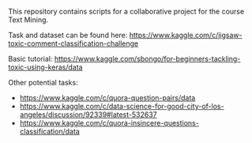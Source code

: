 This repository contains scripts for a collaborative project for the course Text Mining.

Task and dataset can be found here: https://www.kaggle.com/c/jigsaw-toxic-comment-classification-challenge

Basic tutorial: https://www.kaggle.com/sbongo/for-beginners-tackling-toxic-using-keras/data

Other potential tasks: 
 - https://www.kaggle.com/c/quora-question-pairs/data
 - https://www.kaggle.com/c/data-science-for-good-city-of-los-angeles/discussion/92339#latest-532637
 - https://www.kaggle.com/c/quora-insincere-questions-classification/data
